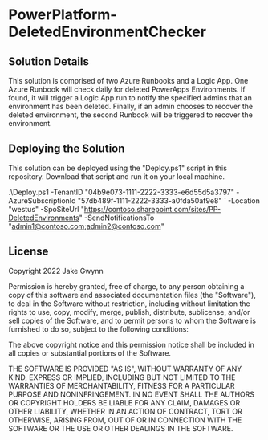 # PowerPlatform-DeletedEnvironmentChecker

## Solution Details
This solution is comprised of two Azure Runbooks and a Logic App. One Azure Runbook will check daily for deleted PowerApps Environments. If found, it will trigger a Logic App run to notify the specified admins that an environment has been deleted. Finally, if an admin chooses to recover the deleted environment, the second Runbook will be triggered to recover the environment.

## Deploying the Solution
This solution can be deployed using the "Deploy.ps1" script in this repository. Download that script and run it on your local machine. 

.\Deploy.ps1 -TenantID "04b9e073-1111-2222-3333-e6d55d5a3797" -AzureSubscriptionId "57db489f-1111-2222-3333-a0fda50af9e8" `
-Location "westus" -SpoSiteUrl "https://contoso.sharepoint.com/sites/PP-DeletedEnvironments" -SendNotificationsTo "admin1@contoso.com;admin2@contoso.com"

## License
Copyright 2022 Jake Gwynn

Permission is hereby granted, free of charge, to any person obtaining a copy of this software and associated documentation files (the "Software"), to deal in the Software without restriction, including without limitation the rights to use, copy, modify, merge, publish, distribute, sublicense, and/or sell copies of the Software, and to permit persons to whom the Software is furnished to do so, subject to the following conditions:

The above copyright notice and this permission notice shall be included in all copies or substantial portions of the Software.

THE SOFTWARE IS PROVIDED "AS IS", WITHOUT WARRANTY OF ANY KIND, EXPRESS OR IMPLIED, INCLUDING BUT NOT LIMITED TO THE WARRANTIES OF MERCHANTABILITY, FITNESS FOR A PARTICULAR PURPOSE AND NONINFRINGEMENT. IN NO EVENT SHALL THE AUTHORS OR COPYRIGHT HOLDERS BE LIABLE FOR ANY CLAIM, DAMAGES OR OTHER LIABILITY, WHETHER IN AN ACTION OF CONTRACT, TORT OR OTHERWISE, ARISING FROM, OUT OF OR IN CONNECTION WITH THE SOFTWARE OR THE USE OR OTHER DEALINGS IN THE SOFTWARE.
